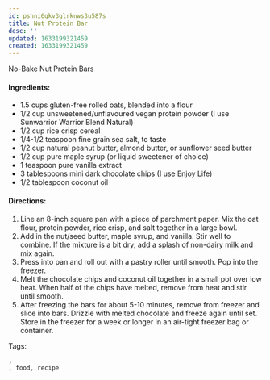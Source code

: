 ```yaml
---
id: pshni6qkv3glrknws3u587s
title: Nut Protein Bar
desc: ''
updated: 1633199321459
created: 1633199321459
---
```


No-Bake Nut Protein Bars
#### Ingredients:

* 1.5 cups gluten-free rolled oats, blended into a flour
* 1/2 cup unsweetened/unflavoured vegan protein powder (I use Sunwarrior Warrior Blend Natural)
* 1/2 cup rice crisp cereal
* 1/4-1/2 teaspoon fine grain sea salt, to taste
* 1/2 cup natural peanut butter, almond butter, or sunflower seed butter
* 1/2 cup pure maple syrup (or liquid sweetener of choice)
* 1 teaspoon pure vanilla extract
* 3 tablespoons mini dark chocolate chips (I use Enjoy Life)
* 1/2 tablespoon coconut oil

#### Directions:

1. Line an 8-inch square pan with a piece of parchment paper. Mix the oat flour, protein powder, rice crisp, and salt together in a large bowl.
2. Add in the nut/seed butter, maple syrup, and vanilla. Stir well to combine. If the mixture is a bit dry, add a splash of non-dairy milk and mix again.
3. Press into pan and roll out with a pastry roller until smooth. Pop into the freezer.
4. Melt the chocolate chips and coconut oil together in a small pot over low heat. When half of the chips have melted, remove from heat and stir until smooth.
5. After freezing the bars for about 5-10 minutes, remove from freezer and slice into bars. Drizzle with melted chocolate and freeze again until set. Store in the freezer for a week or longer in an air-tight freezer bag or container.

Tags:
  
    , 
    , food, recipe
